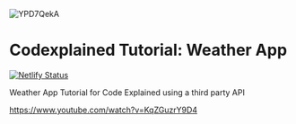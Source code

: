 ![YPD7QekA](https://user-images.githubusercontent.com/55994508/87248920-98846600-c421-11ea-8546-4f770f4cdc8b.jpg)


# Codexplained Tutorial: Weather App

[![Netlify Status](https://api.netlify.com/api/v1/badges/d5d40b3e-ea6c-485c-befa-d87198fd615d/deploy-status)](https://app.netlify.com/sites/code-explained-weather/deploys)

Weather App Tutorial for Code Explained using a third party API


https://www.youtube.com/watch?v=KqZGuzrY9D4
